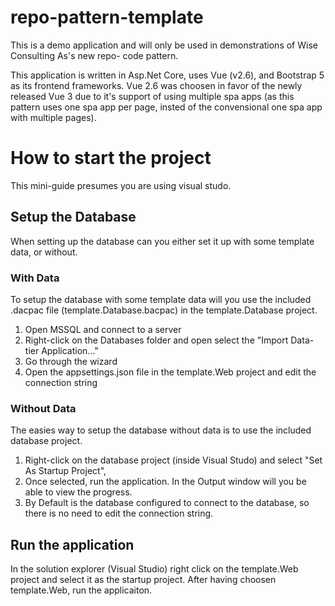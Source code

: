 # repo-pattern-template

This is a demo application and will only be used in demonstrations of Wise Consulting As's new repo- code pattern.

This application is written in Asp.Net Core, uses Vue (v2.6), and Bootstrap 5 as its frontend frameworks.
Vue 2.6 was choosen in favor of the newly released Vue 3 due to it's support of using multiple spa apps (as this pattern uses one spa app per page, insted of the convensional one spa app with multiple pages).


# How to start the project
This mini-guide presumes you are using visual studo.

## Setup the Database
When setting up the database can you either set it up with some template data, or without.

### With Data
To setup the database with some template data will you use the included .dacpac file (template.Database.bacpac) in the template.Database project. 
1. Open MSSQL and connect to a server
2. Right-click on the Databases folder and open select the "Import Data-tier Application..."
3. Go through the wizard
4. Open the appsettings.json file in the template.Web project and edit the connection string

### Without Data
The easies way to setup the database without data is to use the included database project.
1. Right-click on the database project (inside Visual Studo) and select "Set As Startup Project",
2. Once selected, run the application. In the Output window will you be able to view the progress.
3. By Default is the database configured to connect to the database, so there is no need to edit the connection string.

## Run the application
In the solution explorer (Visual Studio) right click on the template.Web project and select it as the startup project.
After having choosen template.Web, run the applicaiton.
